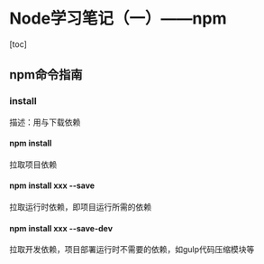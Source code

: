 # Node学习笔记（一）——npm
[toc]
## npm命令指南
### install
描述：用与下载依赖

#### npm install
拉取项目依赖
#### npm install xxx --save
拉取运行时依赖，即项目运行所需的依赖
#### npm install xxx --save-dev
拉取开发依赖，项目部署运行时不需要的依赖，如gulp代码压缩模块等

